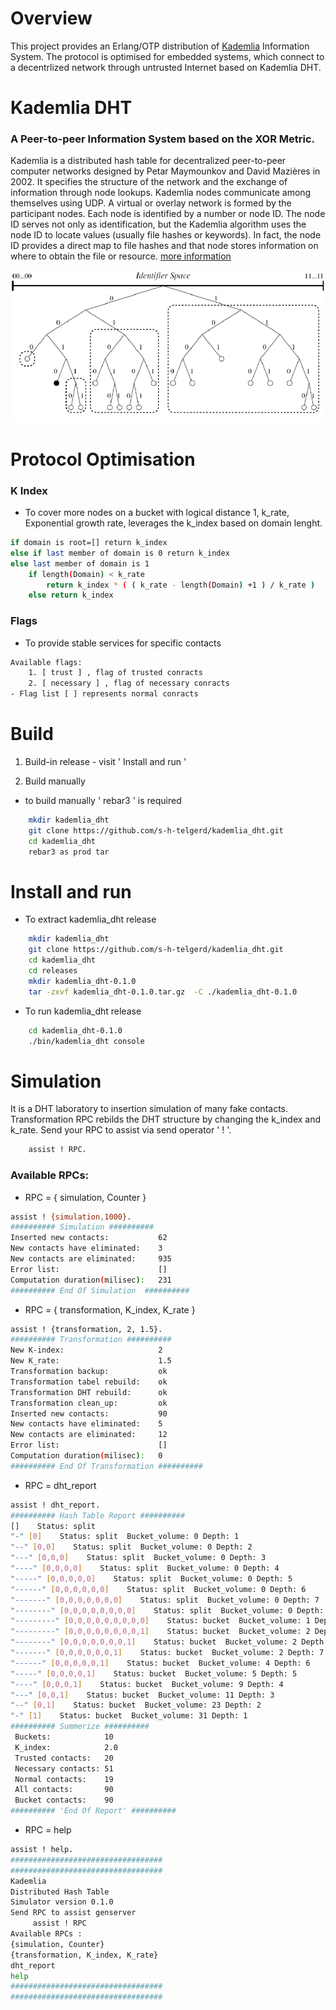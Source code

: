 # Overview
This project provides an Erlang/OTP distribution of [Kademlia][ref1] Information System. The protocol is optimised for embedded systems, which connect to a decentrlized network through untrusted Internet based on Kademlia DHT.

# Kademlia DHT
### A Peer-to-peer Information System based on the XOR Metric.

Kademlia is a distributed hash table for decentralized peer-to-peer computer networks designed by Petar Maymounkov and David Mazières in 2002. It specifies the structure of the network and the exchange of information through node lookups. Kademlia nodes communicate among themselves using UDP. A virtual or overlay network is formed by the participant nodes. 
Each node is identified by a number or node ID. The node ID serves not only as identification, but the Kademlia algorithm uses the node ID to locate values (usually file hashes or keywords). In fact, the node ID provides a direct map to file hashes and that node stores information on where to obtain the file or resource.
[more information][ref1]

![alt text][ref2]

# Protocol Optimisation
### K Index
- To cover more nodes on a bucket with logical distance 1, k_rate, Exponential growth rate, leverages the k_index based on domain lenght.
```sh
if domain is root=[] return k_index
else if last member of domain is 0 return k_index
else last member of domain is 1
    if length(Domain) < k_rate
        return k_index * ( ( k_rate - length(Domain) +1 ) / k_rate )
    else return k_index
```
### Flags
- To provide stable services for specific contacts
```sh
Available flags:
    1. [ trust ] , flag of trusted conracts
    2. [ necessary ] , flag of necessary conracts
- Flag list [ ] represents normal conracts
```

# Build
1. Build-in release - visit ' Install and run '

2. Build manually
- to build manually ' rebar3 ' is required
```sh
    mkdir kademlia_dht
    git clone https://github.com/s-h-telgerd/kademlia_dht.git
    cd kademlia_dht
    rebar3 as prod tar
```

# Install and run

- To extract kademlia_dht release
```sh
    mkdir kademlia_dht
    git clone https://github.com/s-h-telgerd/kademlia_dht.git
    cd kademlia_dht
    cd releases
    mkdir kademlia_dht-0.1.0
    tar -zxvf kademlia_dht-0.1.0.tar.gz  -C ./kademlia_dht-0.1.0
```
- To run kademlia_dht release
```sh
    cd kademlia_dht-0.1.0
    ./bin/kademlia_dht console
```

# Simulation
It is a DHT laboratory to insertion simulation of many fake contacts. Transformation RPC rebilds the DHT structure by changing the k_index and k_rate.
Send your RPC to assist via send operator ' ! '.
```sh
    assist ! RPC.
```
### Available RPCs:
- RPC = { simulation, Counter }
```sh
assist ! {simulation,1000}.
########## Simulation ##########
Inserted new contacts:           62
New contacts have eliminated:    3
New contacts are eliminated:     935
Error list:                      []
Computation duration(milisec):   231
########## End Of Simulation  ##########
```
- RPC = { transformation, K_index, K_rate }
```sh
assist ! {transformation, 2, 1.5}.
########## Transformation ##########
New K-index:                     2
New K_rate:                      1.5
Transformation backup:           ok
Transformation tabel rebuild:    ok
Transformation DHT rebuild:      ok
Transformation clean_up:         ok
Inserted new contacts:           90
New contacts have eliminated:    5
New contacts are eliminated:     12
Error list:                      []
Computation duration(milisec):   0
########## End Of Transformation ##########
```
- RPC = dht_report
```sh
assist ! dht_report.
########## Hash Table Report ##########
[]    Status: split
"-" [0]    Status: split  Bucket_volume: 0 Depth: 1
"--" [0,0]    Status: split  Bucket_volume: 0 Depth: 2
"---" [0,0,0]    Status: split  Bucket_volume: 0 Depth: 3
"----" [0,0,0,0]    Status: split  Bucket_volume: 0 Depth: 4
"-----" [0,0,0,0,0]    Status: split  Bucket_volume: 0 Depth: 5
"------" [0,0,0,0,0,0]    Status: split  Bucket_volume: 0 Depth: 6
"-------" [0,0,0,0,0,0,0]    Status: split  Bucket_volume: 0 Depth: 7
"--------" [0,0,0,0,0,0,0,0]    Status: split  Bucket_volume: 0 Depth: 8
"---------" [0,0,0,0,0,0,0,0,0]    Status: bucket  Bucket_volume: 1 Depth: 9
"---------" [0,0,0,0,0,0,0,0,1]    Status: bucket  Bucket_volume: 2 Depth: 9
"--------" [0,0,0,0,0,0,0,1]    Status: bucket  Bucket_volume: 2 Depth: 8
"-------" [0,0,0,0,0,0,1]    Status: bucket  Bucket_volume: 2 Depth: 7
"------" [0,0,0,0,0,1]    Status: bucket  Bucket_volume: 4 Depth: 6
"-----" [0,0,0,0,1]    Status: bucket  Bucket_volume: 5 Depth: 5
"----" [0,0,0,1]    Status: bucket  Bucket_volume: 9 Depth: 4
"---" [0,0,1]    Status: bucket  Bucket_volume: 11 Depth: 3
"--" [0,1]    Status: bucket  Bucket_volume: 23 Depth: 2
"-" [1]    Status: bucket  Bucket_volume: 31 Depth: 1
########## Summerize ##########
 Buckets:            10
 K_index:            2.0
 Trusted contacts:   20
 Necessary contacts: 51
 Normal contacts:    19
 All contacts:       90
 Bucket contacts:    90
########## 'End Of Report' ##########
```

- RPC = help
```sh
assist ! help.
##################################
##################################
Kademlia
Distributed Hash Table
Simulator version 0.1.0
Send RPC to assist genserver
     assist ! RPC 
Available RPCs : 
{simulation, Counter} 
{transformation, K_index, K_rate} 
dht_report 
help 
##################################
##################################

```

[ref1]: <https://github.com/s-h-telgerd/kademlia_dht/blob/main/doc/maymounkov-kademlia-lncs.pdf>

[ref2]: <https://github.com/s-h-telgerd/kademlia_dht/blob/main/doc/An-example-of-a-Kademlia-topology.png>